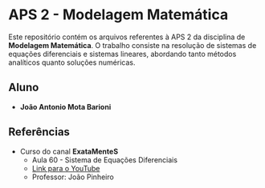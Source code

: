 # APS 2 - Modelagem Matemática

Este repositório contém os arquivos referentes à APS 2 da disciplina de **Modelagem Matemática**. O trabalho consiste na resolução de sistemas de equações diferenciais e sistemas lineares, abordando tanto métodos analíticos quanto soluções numéricas.

## Aluno
- **João Antonio Mota Barioni**

## Referências
- Curso do canal **ExataMenteS**
  - Aula 60 - Sistema de Equações Diferenciais
  - [Link para o YouTube](https://www.youtube.com/channel/UCZyFebN0_gF2yy5fhVhlXtA)
  - Professor: João Pinheiro

